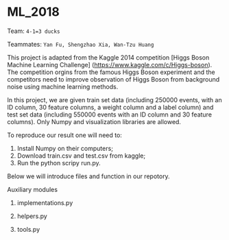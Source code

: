 # ML_2018

Team: `4-1=3 ducks`

Teammates: `Yan Fu, Shengzhao Xia, Wan-Tzu Huang`

This project is adapted from the Kaggle 2014 competition [Higgs Boson Machine Learning Challenge] (https://www.kaggle.com/c/Higgs-boson). The competition orgins from the famous Higgs Boson experiment and the competitors need to improve observation of Higgs Boson from background noise using machine learning methods. 

In this project, we are given train set data (including 250000 events, with an ID column, 30 feature columns, a weight column and a label column) and test set data (including 550000 events with an ID column and 30 feature columns). Only Numpy and visualization libraries are allowed. 

To reproduce our result one will need to:

1. Install Numpy on their computers;
2. Download train.csv and test.csv from kaggle;
3. Run the python scripy run.py.

Below we will introduce files and function in our repotory.

Auxiliary modules

1. implementations.py

2. helpers.py

3. tools.py